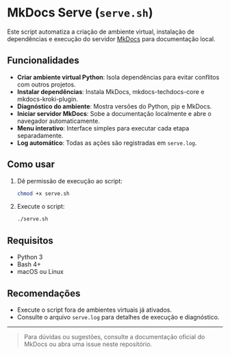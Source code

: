 # MkDocs Serve (`serve.sh`)

Este script automatiza a criação de ambiente virtual, instalação de dependências e execução do servidor [MkDocs](https://www.mkdocs.org/) para documentação local.

## Funcionalidades
- **Criar ambiente virtual Python**: Isola dependências para evitar conflitos com outros projetos.
- **Instalar dependências**: Instala MkDocs, mkdocs-techdocs-core e mkdocs-kroki-plugin.
- **Diagnóstico do ambiente**: Mostra versões do Python, pip e MkDocs.
- **Iniciar servidor MkDocs**: Sobe a documentação localmente e abre o navegador automaticamente.
- **Menu interativo**: Interface simples para executar cada etapa separadamente.
- **Log automático**: Todas as ações são registradas em `serve.log`.

## Como usar
1. Dê permissão de execução ao script:
   ```bash
   chmod +x serve.sh
   ```
2. Execute o script:
   ```bash
   ./serve.sh
   ```

## Requisitos
- Python 3
- Bash 4+
- macOS ou Linux

## Recomendações
- Execute o script fora de ambientes virtuais já ativados.
- Consulte o arquivo `serve.log` para detalhes de execução e diagnóstico.

---

> Para dúvidas ou sugestões, consulte a documentação oficial do MkDocs ou abra uma issue neste repositório.
